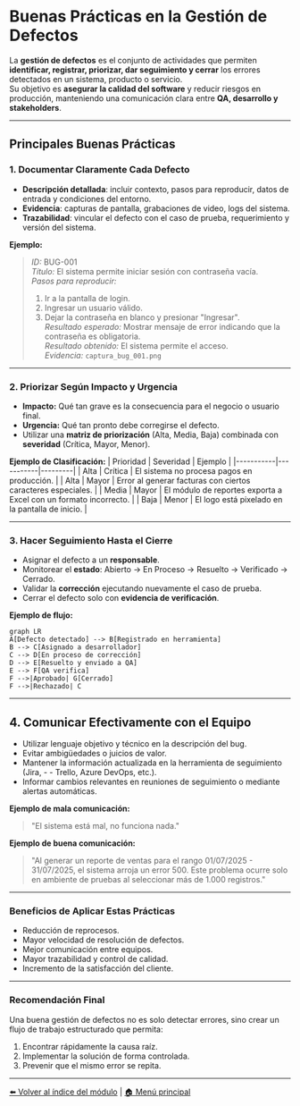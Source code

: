 # Buenas Prácticas en la Gestión de Defectos

La **gestión de defectos** es el conjunto de actividades que permiten **identificar, registrar, priorizar, dar seguimiento y cerrar** los errores detectados en un sistema, producto o servicio.  
Su objetivo es **asegurar la calidad del software** y reducir riesgos en producción, manteniendo una comunicación clara entre **QA, desarrollo y stakeholders**.

---

## Principales Buenas Prácticas

### 1. Documentar Claramente Cada Defecto

- **Descripción detallada**: incluir contexto, pasos para reproducir, datos de entrada y condiciones del entorno.
- **Evidencia**: capturas de pantalla, grabaciones de video, logs del sistema.
- **Trazabilidad**: vincular el defecto con el caso de prueba, requerimiento y versión del sistema.

**Ejemplo:**
> *ID:* BUG-001  
> *Título:* El sistema permite iniciar sesión con contraseña vacía.  
> *Pasos para reproducir:*  
>
> 1. Ir a la pantalla de login.  
> 2. Ingresar un usuario válido.  
> 3. Dejar la contraseña en blanco y presionar "Ingresar".  
> *Resultado esperado:* Mostrar mensaje de error indicando que la contraseña es obligatoria.  
> *Resultado obtenido:* El sistema permite el acceso.  
> *Evidencia:* `captura_bug_001.png`

---

### 2. Priorizar Según Impacto y Urgencia
- **Impacto:** Qué tan grave es la consecuencia para el negocio o usuario final.
- **Urgencia:** Qué tan pronto debe corregirse el defecto.
- Utilizar una **matriz de priorización** (Alta, Media, Baja) combinada con **severidad** (Crítica, Mayor, Menor).

**Ejemplo de Clasificación:**
| Prioridad | Severidad | Ejemplo |
|-----------|-----------|---------|
| Alta      | Crítica   | El sistema no procesa pagos en producción. |
| Alta      | Mayor     | Error al generar facturas con ciertos caracteres especiales. |
| Media     | Mayor     | El módulo de reportes exporta a Excel con un formato incorrecto. |
| Baja      | Menor     | El logo está pixelado en la pantalla de inicio. |

---

### 3. Hacer Seguimiento Hasta el Cierre

- Asignar el defecto a un **responsable**.
- Monitorear el **estado**: Abierto → En Proceso → Resuelto → Verificado → Cerrado.
- Validar la **corrección** ejecutando nuevamente el caso de prueba.
- Cerrar el defecto solo con **evidencia de verificación**.

**Ejemplo de flujo:**

``` mermaid
graph LR
A[Defecto detectado] --> B[Registrado en herramienta]
B --> C[Asignado a desarrollador]
C --> D[En proceso de corrección]
D --> E[Resuelto y enviado a QA]
E --> F[QA verifica]
F -->|Aprobado| G[Cerrado]
F -->|Rechazado| C
```

---

## 4. Comunicar Efectivamente con el Equipo

- Utilizar lenguaje objetivo y técnico en la descripción del bug.
- Evitar ambigüedades o juicios de valor.
- Mantener la información actualizada en la herramienta de seguimiento (Jira, - - Trello, Azure DevOps, etc.).
- Informar cambios relevantes en reuniones de seguimiento o mediante alertas automáticas.

**Ejemplo de mala comunicación:**

> "El sistema está mal, no funciona nada."

**Ejemplo de buena comunicación:**

> "Al generar un reporte de ventas para el rango 01/07/2025 - 31/07/2025, el sistema arroja un error 500. Este problema ocurre solo en ambiente de pruebas al seleccionar más de 1.000 registros."

---

### Beneficios de Aplicar Estas Prácticas

- Reducción de reprocesos.
- Mayor velocidad de resolución de defectos.
- Mejor comunicación entre equipos.
- Mayor trazabilidad y control de calidad.
- Incremento de la satisfacción del cliente.

---

### Recomendación Final

Una buena gestión de defectos no es solo detectar errores, sino crear un flujo de trabajo estructurado que permita:

1. Encontrar rápidamente la causa raíz.
2. Implementar la solución de forma controlada.
3. Prevenir que el mismo error se repita.

---

[⬅️ Volver al índice del módulo](../modulo3_gestion_defectos.md) | [🏠 Menú principal](../README.md)
